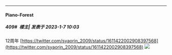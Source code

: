 

*****

####  Piano-Forest  
##### 409#         楼主| 发表于 2023-1-7 10:03

12周年
[https://twitter.com/syaorin_2009/status/1611422002908397568](https://twitter.com/syaorin_2009/status/1611422002908397568)
<img src="https://p.sda1.dev/9/aeaab673dc5cf8b518efa909c32180f2/20230107_100225.jpg" referrerpolicy="no-referrer">

